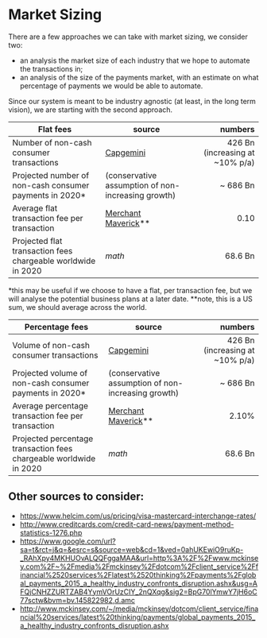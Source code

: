 # Market Sizing

There are a few approaches we can take with market sizing, we consider two: 
- an analysis the market size of each industry that we hope to automate the transactions in;
- an analysis of the size of the payments market, with an estimate on what percentage of payments we would be able to automate.

Since our system is meant to be industry agnostic (at least, in the long term vision), we are starting with the second approach.

| Flat fees | source | numbers |
| --- | --- | ---: |
| Number of non-cash consumer transactions | [Capgemini](https://www.worldpaymentsreport.com/sites/all/themes/wpr_theme/frontend/dist/images/other/infograph.jpg) | 426 Bn (increasing at ~10% p/a) |
| Projected number of non-cash consumer payments in 2020\* | (conservative assumption of non-increasing growth) | ~ 686 Bn |
| Average flat transaction fee per transaction | [Merchant Maverick](https://www.merchantmaverick.com/the-complete-guide-to-credit-card-processing-rates-and-fees/)\*\* | 0.10 |
| Projected flat transaction fees chargeable worldwide in 2020 | *math* | 68.6 Bn |

\*this may be useful if we choose to have a flat, per transaction fee, but we will analyse the potential business plans at a later date.
\*\*note, this is a US sum, we should average across the world.

| Percentage fees | source | numbers |
| --- | --- | ---: |
| Volume of non-cash consumer transactions | [Capgemini](https://www.worldpaymentsreport.com/sites/all/themes/wpr_theme/frontend/dist/images/other/infograph.jpg) | 426 Bn (increasing at ~10% p/a) |
| Projected volume of non-cash consumer payments in 2020\* | (conservative assumption of non-increasing growth) | ~ 686 Bn |
| Average percentage transaction fee per transaction | [Merchant Maverick](https://www.merchantmaverick.com/the-complete-guide-to-credit-card-processing-rates-and-fees/)\*\* | 2.10% |
| Projected percentage transaction fees chargeable worldwide in 2020 | *math* | 68.6 Bn |


## Other sources to consider:
* https://www.helcim.com/us/pricing/visa-mastercard-interchange-rates/
* http://www.creditcards.com/credit-card-news/payment-method-statistics-1276.php
* https://www.google.com/url?sa=t&rct=j&q=&esrc=s&source=web&cd=1&ved=0ahUKEwiO9ruKp-_RAhXpy4MKHUOvALQQFggaMAA&url=http%3A%2F%2Fwww.mckinsey.com%2F~%2Fmedia%2Fmckinsey%2Fdotcom%2Fclient_service%2Ffinancial%2520services%2Flatest%2520thinking%2Fpayments%2Fglobal_payments_2015_a_healthy_industry_confronts_disruption.ashx&usg=AFQjCNHZZURTZAB4YymVOrUzCIY_2nQXqg&sig2=BpG70lYmwY7jH6oC77sctw&bvm=bv.145822982,d.amc
* http://www.mckinsey.com/~/media/mckinsey/dotcom/client_service/financial%20services/latest%20thinking/payments/global_payments_2015_a_healthy_industry_confronts_disruption.ashx

